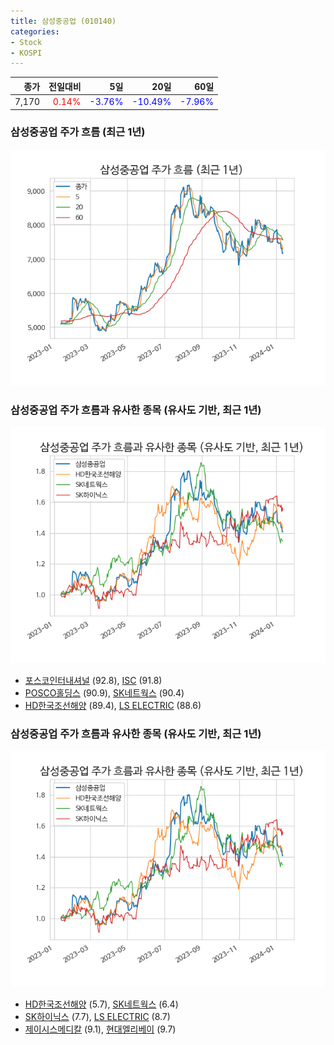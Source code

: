 ```yaml
---
title: 삼성중공업 (010140)
categories:
- Stock
- KOSPI
---
```


|종가|전일대비|5일|20일|60일|
|---:|-------:|--:|---:|---:|
|7,170|<span style="color: red">0.14%</span>|<span style="color: blue">-3.76%</span>|<span style="color: blue">-10.49%</span>|<span style="color: blue">-7.96%</span>|

<!-- more -->
### 삼성중공업 주가 흐름 (최근 1년)
![010140](/assets/images/stock/010140.png)


### 삼성중공업 주가 흐름과 유사한 종목 (유사도 기반, 최근 1년)
![010140](/assets/images/stock/010140_sim.png)

- [포스코인터내셔널](/047050/) (92.8), [ISC](/095340/) (91.8)
- [POSCO홀딩스](/005490/) (90.9), [SK네트웍스](/001740/) (90.4)
- [HD한국조선해양](/009540/) (89.4), [LS ELECTRIC](/010120/) (88.6)


### 삼성중공업 주가 흐름과 유사한 종목 (유사도 기반, 최근 1년)
![010140](/assets/images/stock/010140_sim.png)

- [HD한국조선해양](/009540/) (5.7), [SK네트웍스](/001740/) (6.4)
- [SK하이닉스](/000660/) (7.7), [LS ELECTRIC](/010120/) (8.7)
- [제이시스메디칼](/287410/) (9.1), [현대엘리베이](/017800/) (9.7)